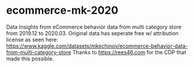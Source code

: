 # ecommerce-mk-2020
Data Insights from eCommerce behavior data from multi category store from 2019.12 to 2020.03. Original data has seperate free w/ attribution license as seen here: https://www.kaggle.com/datasets/mkechinov/ecommerce-behavior-data-from-multi-category-store Thanks to https://rees46.com for the CDP that made this possible.
